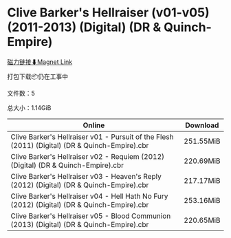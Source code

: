 # Clive Barker's Hellraiser (v01-v05) (2011-2013) (Digital) (DR & Quinch-Empire)

[磁力链接⬇Magnet Link](magnet:?xt=urn:btih:dc07ccd0465a65f374462feb4c1f648453cff6e3&dn=Clive%20Barker%27s%20Hellraiser%20%28v01-v05%29%20%282011-2013%29%20%28Digital%29%20%28DR%20%26%20Quinch-Empire%29)

打包下载📦仍在工事中

文件数：5

总大小：1.14GiB

Online | Download
--- | ---
Clive Barker's Hellraiser v01 - Pursuit of the Flesh (2011) (Digital) (DR & Quinch-Empire).cbr | 251.55MiB
Clive Barker's Hellraiser v02 - Requiem (2012) (Digital) (DR & Quinch-Empire).cbr | 220.69MiB
Clive Barker's Hellraiser v03 - Heaven's Reply (2012) (Digital) (DR & Quinch-Empire).cbr | 217.17MiB
Clive Barker's Hellraiser v04 - Hell Hath No Fury (2012) (Digital) (DR & Quinch-Empire).cbr | 253.16MiB
Clive Barker's Hellraiser v05 - Blood Communion (2013) (Digital) (DR & Quinch-Empire).cbr | 220.65MiB